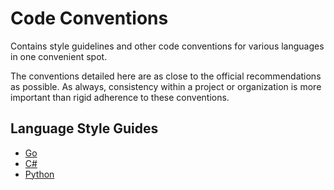 # Code Conventions
Contains style guidelines and other code conventions for various languages in one convenient spot.

The conventions detailed here are as close to the official recommendations as possible. As always, consistency within a project or organization is more important than rigid adherence to these conventions.

## Language Style Guides
- [Go](https://github.com/eleniums/code-conventions/blob/master/go/style.md)
- [C#](https://github.com/eleniums/code-conventions/blob/master/csharp/style.md)
- [Python](https://github.com/eleniums/code-conventions/blob/master/python/style.md)
